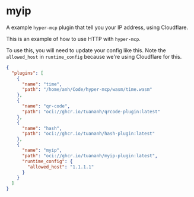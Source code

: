 # myip

A example `hyper-mcp` plugin that tell you your IP address, using Cloudflare.

This is an example of how to use HTTP with `hyper-mcp`.

To use this, you will need to update your config like this. Note the `allowed_host` in `runtime_config` because we're using Cloudflare for this.

```json
{
  "plugins": [
    {
      "name": "time",
      "path": "/home/anh/Code/hyper-mcp/wasm/time.wasm"
    },
    {
      "name": "qr-code",
      "path": "oci://ghcr.io/tuananh/qrcode-plugin:latest"
    },
    {
      "name": "hash",
      "path": "oci://ghcr.io/tuananh/hash-plugin:latest"
    },
    {
      "name": "myip",
      "path": "oci://ghcr.io/tuananh/myip-plugin:latest",
      "runtime_config": {
        "allowed_host": "1.1.1.1"
      }
    }
  ]
}
```